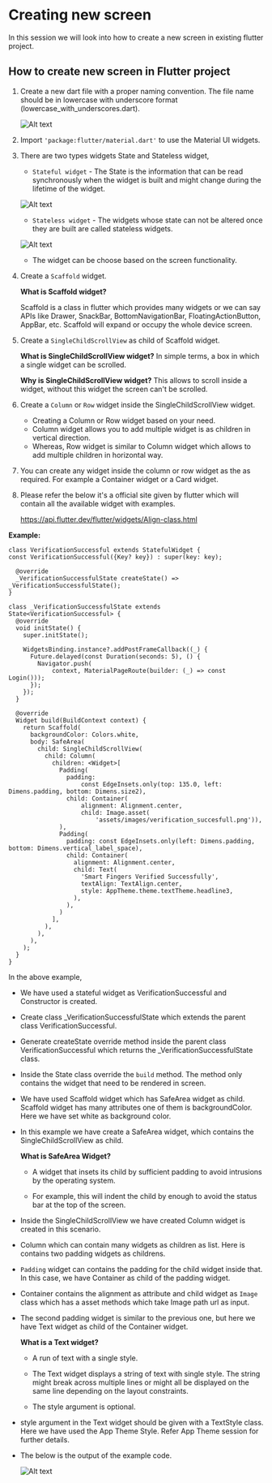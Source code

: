 # Creating new screen

In this session we will look into how to create a new screen in existing flutter project.

## How to create new screen in Flutter project

1. Create a new dart file with a proper naming convention. The file name should be in lowercase with underscore format (lowercase_with_underscores.dart).

    ![Alt text](../Screen/images/filename.png)

2. Import `'package:flutter/material.dart'` to use the Material UI widgets.

3. There are two types widgets State and Stateless widget,

    - `Stateful widget` - The State is the information that can be read synchronously when the widget is built and might change during the lifetime of the widget.  

    ![Alt text](../Screen/images/stateful_widget.png)

    - `Stateless widget` - The widgets whose state can not be altered once they are built are called stateless widgets. 

    ![Alt text](../Screen/images/stateless_widget.png)
    
    - The widget can be choose based on the screen functionality.

4. Create a `Scaffold` widget.

    **What is Scaffold widget?**

    Scaffold is a class in flutter which provides many widgets or we can say APIs like Drawer, SnackBar, BottomNavigationBar, FloatingActionButton, AppBar, etc. Scaffold will expand or occupy the whole device screen.

5. Create a `SingleChildScrollView` as child of Scaffold widget.

    **What is SingleChildScrollView widget?**
    In simple terms, a box in which a single widget can be scrolled.

    **Why is SingleChildScrollView widget?**
    This allows to scroll inside a widget, without this widget the screen can't be scrolled.

6. Create a `Column` or `Row` widget inside the SingleChildScrollView widget. 
    - Creating a Column or Row widget based on your need. 
    - Column widget allows you to add multiple widget is as children in vertical direction. 
    - Whereas, Row widget is similar to Column widget which allows to add multiple children in horizontal way.

7. You can create any widget inside the column or row widget as the as required.  For example a Container widget or a Card widget.

8. Please refer the below it's a official site given by flutter which will contain all the available widget with examples.

    https://api.flutter.dev/flutter/widgets/Align-class.html


**Example:**    
``` Flutter
class VerificationSuccessful extends StatefulWidget {
const VerificationSuccessful({Key? key}) : super(key: key);

  @override
  _VerificationSuccessfulState createState() => _VerificationSuccessfulState();
}

class _VerificationSuccessfulState extends State<VerificationSuccessful> {
  @override
  void initState() {
    super.initState();

    WidgetsBinding.instance?.addPostFrameCallback((_) {
      Future.delayed(const Duration(seconds: 5), () {
        Navigator.push(
            context, MaterialPageRoute(builder: (_) => const Login()));
      });
    });
  }

  @override
  Widget build(BuildContext context) {
    return Scaffold(
      backgroundColor: Colors.white,
      body: SafeArea(
        child: SingleChildScrollView(
          child: Column(
            children: <Widget>[
              Padding(
                padding:
                    const EdgeInsets.only(top: 135.0, left: Dimens.padding, bottom: Dimens.size2),
                child: Container(
                    alignment: Alignment.center,
                    child: Image.asset(
                        'assets/images/verification_succesfull.png')),
              ),
              Padding(
                padding: const EdgeInsets.only(left: Dimens.padding, bottom: Dimens.vertical_label_space),
                child: Container(
                  alignment: Alignment.center,
                  child: Text(
                    'Smart Fingers Verified Successfully',
                    textAlign: TextAlign.center,
                    style: AppTheme.theme.textTheme.headline3,
                  ),
                ),
              )
            ],
          ),
        ),
      ),
    );
  }
}
```

In the above example, 

- We have used a stateful widget as VerificationSuccessful and Constructor is created.

- Create class _VerificationSuccessfulState which extends the parent class VerificationSuccessful.

- Generate createState override method inside the parent class VerificationSuccessful which returns the _VerificationSuccessfulState class.

- Inside the State class override the `build` method. The method only contains the widget that need to be rendered in screen.

- We have used Scaffold widget which has SafeArea widget as child. Scaffold widget has many attributes one of them is backgroundColor. Here we have set white as background color.

- In this example we have create a SafeArea widget, which contains the SingleChildScrollView as child. 

    **What is SafeArea Widget?**    

    - A widget that insets its child by sufficient padding to avoid intrusions by the operating system.

    - For example, this will indent the child by enough to avoid the status bar at the top of the screen.

- Inside the SingleChildScrollView we have created Column widget is created in this scenario.

- Column which can contain many widgets as children as list. Here is contains two padding widgets as childrens.

- `Padding` widget can contains the padding for the child widget inside that. In this case, we have Container as child of the padding widget.

- Container contains the alignment as attribute and child widget as `Image` class which has a asset methods which take Image path url as input.

- The second padding widget is similar to the previous one, but here we have Text widget as child of the Container widget.

    **What is a Text widget?**
    - A run of text with a single style.

    - The Text widget displays a string of text with single style. The string might break across multiple lines or might all be displayed on the same line depending on the layout constraints.

    - The style argument is optional. 

- style argument in the Text widget should be given with a TextStyle class. Here we have used the App Theme Style. Refer App Theme session for further details.

- The below is the output of the example code.

    ![Alt text](../Screen/images/output.png)


